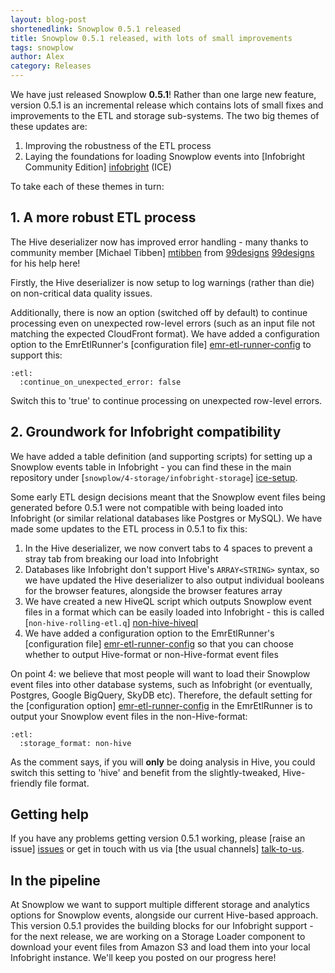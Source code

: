 ```yaml
---
layout: blog-post
shortenedlink: Snowplow 0.5.1 released
title: Snowplow 0.5.1 released, with lots of small improvements
tags: snowplow
author: Alex
category: Releases
---
```


We have just released Snowplow **0.5.1**! Rather than one large new feature, version 0.5.1 is an incremental release which contains lots of small fixes and improvements to the ETL and storage sub-systems. The two big themes of these updates are:

1. Improving the robustness of the ETL process
2. Laying the foundations for loading Snowplow events into [Infobright Community Edition] [infobright] (ICE)

To take each of these themes in turn:

## 1. A more robust ETL process

The Hive deserializer now has improved error handling - many thanks to community member [Michael Tibben] [mtibben] from [99designs] [99designs] for his help here!

Firstly, the Hive deserializer is now setup to log warnings (rather than die) on non-critical data quality issues.

Additionally, there is now an option (switched off by default) to continue processing even on unexpected row-level errors (such as an input file not matching the expected CloudFront format). We have added a configuration option to the EmrEtlRunner's [configuration file] [emr-etl-runner-config] to support this:

    :etl:
      :continue_on_unexpected_error: false

<!--more-->

Switch this to 'true' to continue processing on unexpected row-level errors.

## 2. Groundwork for Infobright compatibility 

We have added a table definition (and supporting scripts) for setting up a Snowplow events table in Infobright - you can find these in the main repository under [`snowplow/4-storage/infobright-storage`] [ice-setup].

Some early ETL design decisions meant that the Snowplow event files being generated before 0.5.1 were not compatible with being loaded into Infobright (or similar relational databases like Postgres or MySQL). We have made some updates to the ETL process in 0.5.1 to fix this:

1. In the Hive deserializer, we now convert tabs to 4 spaces to prevent a stray tab from breaking our load into Infobright
2. Databases like Infobright don't support Hive's `ARRAY<STRING>` syntax, so we have updated the Hive deserializer to also output individual booleans for the browser features, alongside the browser features array
3. We have created a new HiveQL script which outputs Snowplow event files in a format which can be easily loaded into Infobright - this is called [`non-hive-rolling-etl.q`] [non-hive-hiveql] 
4. We have added a configuration option to the EmrEtlRunner's [configuration file] [emr-etl-runner-config] so that you can choose whether to output Hive-format or non-Hive-format event files

On point 4: we believe that most people will want to load their Snowplow event files into other database systems, such as Infobright (or eventually, Postgres, Google BigQuery, SkyDB etc). Therefore, the default setting for the [configuration option] [emr-etl-runner-config] in the EmrEtlRunner is to output your Snowplow event files in the non-Hive-format:

    :etl:
      :storage_format: non-hive

As the comment says, if you will **only** be doing analysis in Hive, you could switch this setting to 'hive' and benefit from the slightly-tweaked, Hive-friendly file format.

## Getting help

If you have any problems getting version 0.5.1 working, please [raise an issue] [issues] or get in touch with us via [the usual channels] [talk-to-us].

## In the pipeline

At Snowplow we want to support multiple different storage and analytics options for Snowplow events, alongside our current Hive-based approach. This version 0.5.1 provides the building blocks for our Infobright support - for the next release, we are working on a Storage Loader component to download your event files from Amazon S3 and load them into your local Infobright instance. We'll keep you posted on our progress here!

[infobright]: http://www.infobright.org/
[mtibben]: https://github.com/mtibben
[99designs]: http://99designs.com
[talk-to-us]: https://github.com/snowplow/snowplow/wiki/Talk-to-us
[issues]: https://github.com/snowplow/snowplow/issues

[non-hive-hiveql]: https://github.com/snowplow/snowplow/blob/master/3-etl/hive-etl/hiveql/non-hive-rolling-etl.q
[emr-etl-runner-config]: https://github.com/snowplow/snowplow/blob/master/3-etl/emr-etl-runner/config/config.yml
[ice-setup]: https://github.com/snowplow/snowplow/tree/master/4-storage/infobright-storage